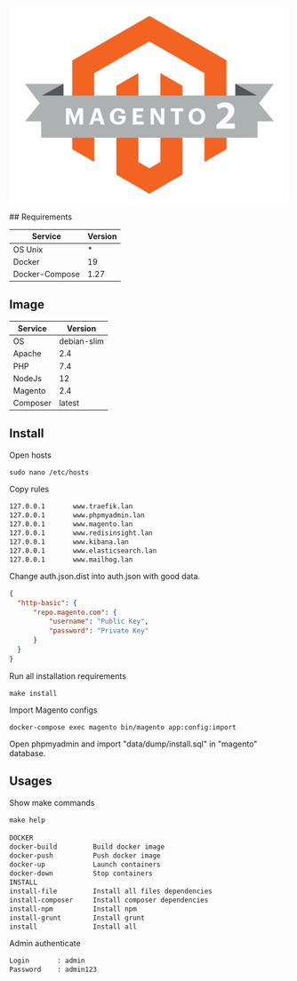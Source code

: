 ![magento 2](/data/dist/m2-logo.png)

## Requirements

| Service           | Version |
| ----------------- | ------- |
| OS Unix           | *       |
| Docker            | 19      |
| Docker-Compose    | 1.27    |

## Image

| Service           | Version       |
| ----------------- | ------------- |
| OS                | debian-slim   |
| Apache            | 2.4           |
| PHP               | 7.4           |
| NodeJs            | 12            |
| Magento           | 2.4           |
| Composer          | latest        |

## Install

Open hosts
```
sudo nano /etc/hosts
```

Copy rules
```
127.0.0.1       www.traefik.lan
127.0.0.1       www.phpmyadmin.lan
127.0.0.1       www.magento.lan
127.0.0.1       www.redisinsight.lan
127.0.0.1       www.kibana.lan
127.0.0.1       www.elasticsearch.lan
127.0.0.1       www.mailhog.lan
```

Change auth.json.dist into auth.json with good data.

```json
{
  "http-basic": {
      "repo.magento.com": {
          "username": "Public Key",
          "password": "Private Key"
      }
  }
}
```

Run all installation requirements 

```shell
make install
```

Import Magento configs

```shell
docker-compose exec magento bin/magento app:config:import
```

Open phpmyadmin and import "data/dump/install.sql" in "magento" database. 

## Usages

Show make commands
```shell
make help

DOCKER             
docker-build         Build docker image
docker-push          Push docker image
docker-up            Launch containers
docker-down          Stop containers
INSTALL            
install-file         Install all files dependencies
install-composer     Install composer dependencies
install-npm          Install npm
install-grunt        Install grunt
install              Install all
```

Admin authenticate 

```text
Login       : admin
Password    : admin123
```